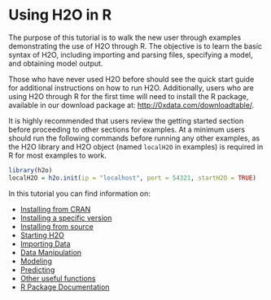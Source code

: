 # Using H2O in R

The purpose of this tutorial is to walk the new user through
examples demonstrating the use of H2O through R.  The objective is to
learn the basic syntax of H2O, including importing and
parsing files, specifying a model, and obtaining model output.

Those who have never used H2O before should see the quick
start guide for additional instructions on how to run H2O.
Additionally, users who are using H2O through R for the
first time will need to install the R package, available in our
download package at: http://0xdata.com/downloadtable/.

It is highly recommended that users review the getting started section
before proceeding to other sections for examples. At a minimum users
should run the following commands before running any other examples,
as the H2O library and H2O object (named `localH2O` in examples) is
required in R for most examples to work.

```r
library(h2o)
localH2O = h2o.init(ip = "localhost", port = 54321, startH2O = TRUE)
```

In this tutorial you can find information on:

- [Installing from CRAN](install-cran)
- [Installing a specific version](install-version)
- [Installing from source](install-source)
- [Starting H2O](start)
- [Importing Data](import)
- [Data Manipulation](data)
- [Modeling](model)
- [Predicting](predict)
- [Other useful functions](general)
- [R Package Documentation](package)

